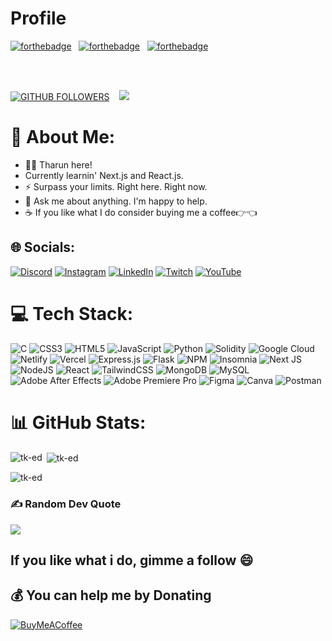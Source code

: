# Profile

[![forthebadge](https://forthebadge.com/images/badges/built-by-developers.svg)](https://forthebadge.com) &nbsp;
[![forthebadge](https://forthebadge.com/images/badges/Powered-by-coffee.svg)](https://forthebadge.com) &nbsp;
[![forthebadge](https://forthebadge.com/images/badges/uses-brains.svg)](https://forthebadge.com) &nbsp;

<br><br>

[![GITHUB FOLLOWERS](https://img.shields.io/github/followers/TK-ed?style=social)](https://github.com/TK-ed")&nbsp; &nbsp;
[![](https://visitcount.itsvg.in/api?id=TK-ed&icon=2&color=9)](https://visitcount.itsvg.in)

# 💫 About Me:
- 🙋‍♂️ Tharun here!<br> 
- Currently learnin' Next.js and React.js.<br>
- ⚡ Surpass your limits. Right here. Right now.<br>
- 💬 Ask me about anything. I'm happy to help.<br>
- ☕ If you like what I do consider buying me a coffee👉👈


## 🌐 Socials:
[![Discord](https://img.shields.io/badge/Discord-%237289DA.svg?logo=discord&logoColor=white)](https://discord.gg/https://discord.gg/Tharun#7991) [![Instagram](https://img.shields.io/badge/Instagram-%23E4405F.svg?logo=Instagram&logoColor=white)](https://instagram.com/https://instagram.com/gaming_geek_11) [![LinkedIn](https://img.shields.io/badge/LinkedIn-%230077B5.svg?logo=linkedin&logoColor=white)](https://linkedin.com/in/https://linkedin.com/in/tharun-kumar-783911250/) [![Twitch](https://img.shields.io/badge/Twitch-%239146FF.svg?logo=Twitch&logoColor=white)](https://twitch.tv/https://twitch.tv/iizbruhh) [![YouTube](https://img.shields.io/badge/YouTube-%23FF0000.svg?logo=YouTube&logoColor=white)](https://youtube.com/@https://youtube.com/@@bruhh4812) 

# 💻 Tech Stack:
![C](https://img.shields.io/badge/c-%2300599C.svg?style=for-the-badge&logo=c&logoColor=white) ![CSS3](https://img.shields.io/badge/css3-%231572B6.svg?style=for-the-badge&logo=css3&logoColor=white) ![HTML5](https://img.shields.io/badge/html5-%23E34F26.svg?style=for-the-badge&logo=html5&logoColor=white) ![JavaScript](https://img.shields.io/badge/javascript-%23323330.svg?style=for-the-badge&logo=javascript&logoColor=%23F7DF1E) ![Python](https://img.shields.io/badge/python-3670A0?style=for-the-badge&logo=python&logoColor=ffdd54) ![Solidity](https://img.shields.io/badge/Solidity-%23363636.svg?style=for-the-badge&logo=solidity&logoColor=white) ![Google Cloud](https://img.shields.io/badge/Google%20Cloud-%234285F4.svg?style=for-the-badge&logo=google-cloud&logoColor=white) ![Netlify](https://img.shields.io/badge/netlify-%23000000.svg?style=for-the-badge&logo=netlify&logoColor=#00C7B7) ![Vercel](https://img.shields.io/badge/vercel-%23000000.svg?style=for-the-badge&logo=vercel&logoColor=white) ![Express.js](https://img.shields.io/badge/express.js-%23404d59.svg?style=for-the-badge&logo=express&logoColor=%2361DAFB) ![Flask](https://img.shields.io/badge/flask-%23000.svg?style=for-the-badge&logo=flask&logoColor=white) ![NPM](https://img.shields.io/badge/NPM-%23000000.svg?style=for-the-badge&logo=npm&logoColor=white) ![Insomnia](https://img.shields.io/badge/Insomnia-black?style=for-the-badge&logo=insomnia&logoColor=5849BE) ![Next JS](https://img.shields.io/badge/Next-black?style=for-the-badge&logo=next.js&logoColor=white) ![NodeJS](https://img.shields.io/badge/node.js-6DA55F?style=for-the-badge&logo=node.js&logoColor=white) ![React](https://img.shields.io/badge/react-%2320232a.svg?style=for-the-badge&logo=react&logoColor=%2361DAFB) ![TailwindCSS](https://img.shields.io/badge/tailwindcss-%2338B2AC.svg?style=for-the-badge&logo=tailwind-css&logoColor=white) ![MongoDB](https://img.shields.io/badge/MongoDB-%234ea94b.svg?style=for-the-badge&logo=mongodb&logoColor=white) ![MySQL](https://img.shields.io/badge/mysql-%2300f.svg?style=for-the-badge&logo=mysql&logoColor=white) ![Adobe After Effects](https://img.shields.io/badge/Adobe%20After%20Effects-9999FF.svg?style=for-the-badge&logo=Adobe%20After%20Effects&logoColor=white) ![Adobe Premiere Pro](https://img.shields.io/badge/Adobe%20Premiere%20Pro-9999FF.svg?style=for-the-badge&logo=Adobe%20Premiere%20Pro&logoColor=white) 	![Figma](https://img.shields.io/badge/figma-%23F24E1E.svg?style=for-the-badge&logo=figma&logoColor=white) ![Canva](https://img.shields.io/badge/Canva-%2300C4CC.svg?style=for-the-badge&logo=Canva&logoColor=white) ![Postman](https://img.shields.io/badge/Postman-FF6C37?style=for-the-badge&logo=postman&logoColor=white)

# 📊 GitHub Stats:
<p><img align="left" src="https://github-readme-stats.vercel.app/api/top-langs?username=tk-ed&show_icons=true&theme=highcontrast&locale=en&layout=compact" alt="tk-ed" /></p>

<p>&nbsp;<img align="center" src="https://github-readme-stats.vercel.app/api?username=tk-ed&show_icons=true&theme=highcontrast&locale=en" alt="tk-ed" /></p>

<p><img align="center" src="https://github-readme-streak-stats.herokuapp.com/?user=tk-ed&theme=highcontrast" alt="tk-ed" /></p>


### ✍️ Random Dev Quote
![](https://quotes-github-readme.vercel.app/api?type=horizontal&theme=merko)

## If you like what i do, gimme a follow 😄

  ## 💰 You can help me by Donating
  [![BuyMeACoffee](https://img.shields.io/badge/Buy%20Me%20a%20Coffee-ffdd00?style=for-the-badge&logo=buy-me-a-coffee&logoColor=black)](https://buymeacoffee.com/https://buymeacoffee.com/TKed) 
          
  
<!-- Proudly created with GPRM ( https://gprm.itsvg.in ) -->
